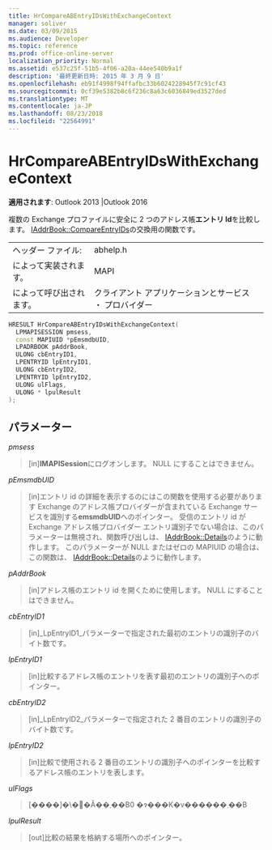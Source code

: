 ```yaml
---
title: HrCompareABEntryIDsWithExchangeContext
manager: soliver
ms.date: 03/09/2015
ms.audience: Developer
ms.topic: reference
ms.prod: office-online-server
localization_priority: Normal
ms.assetid: e537c25f-51b5-4f06-a20a-44ee540b9a1f
description: '最終更新日時: 2015 年 3 月 9 日'
ms.openlocfilehash: eb91f4998f94ffafbc33b6024228945f7c91cf43
ms.sourcegitcommit: 0cf39e5382b8c6f236c8a63c6036849ed3527ded
ms.translationtype: MT
ms.contentlocale: ja-JP
ms.lasthandoff: 08/23/2018
ms.locfileid: "22564991"
---
```

# <a name="hrcompareabentryidswithexchangecontext"></a>HrCompareABEntryIDsWithExchangeContext

  
  
**適用されます**: Outlook 2013 |Outlook 2016 
  
複数の Exchange プロファイルに安全に 2 つのアドレス帳**エントリ Id**を比較します。 [IAddrBook::CompareEntryIDs](iaddrbook-compareentryids.md)の交換用の関数です。
  
|||
|:-----|:-----|
|ヘッダー ファイル:  <br/> |abhelp.h  <br/> |
|によって実装されます。  <br/> |MAPI  <br/> |
|によって呼び出されます。  <br/> |クライアント アプリケーションとサービス ・ プロバイダー  <br/> |
   
```cpp
HRESULT HrCompareABEntryIDsWithExchangeContext(
  LPMAPISESSION pmsess,
  const MAPIUID *pEmsmdbUID,
  LPADRBOOK pAddrBook,
  ULONG cbEntryID1,
  LPENTRYID lpEntryID1,
  ULONG cbEntryID2,
  LPENTRYID lpEntryID2,
  ULONG ulFlags,
  ULONG * lpulResult
);
```

## <a name="parameters"></a>パラメーター

 _pmsess_
  
> [in]**IMAPISession**にログオンします。 NULL にすることはできません。
    
 _pEmsmdbUID_
  
> [in]エントリ id の詳細を表示するのにはこの関数を使用する必要があります Exchange のアドレス帳プロバイダーが含まれている Exchange サービスを識別する**emsmdbUID**へのポインター。 受信のエントリ id が Exchange アドレス帳プロバイダー エントリ識別子でない場合は、このパラメーターは無視され、関数呼び出しは、 [IAddrBook::Details](iaddrbook-details.md)のように動作します。 このパラメーターが NULL またはゼロの MAPIUID の場合は、この関数は、 [IAddrBook::Details](iaddrbook-details.md)のように動作します。
    
 _pAddrBook_
  
> [in]アドレス帳のエントリ id を開くために使用します。 NULL にすることはできません。
    
 _cbEntryID1_
  
> [in]_LpEntryID1_パラメーターで指定された最初のエントリの識別子のバイト数です。 
    
 _lpEntryID1_
  
> [in]比較するアドレス帳のエントリを表す最初のエントリの識別子へのポインター。
    
 _cbEntryID2_
  
> [in]_LpEntryID2_パラメーターで指定された 2 番目のエントリの識別子のバイト数です。 
    
 _lpEntryID2_
  
> [in]比較で使用される 2 番目のエントリの識別子へのポインターを比較するアドレス帳のエントリを表します。
    
 _ulFlags_
  
> [����]�\�񂳂�Ă��܂��B0 �ɂ���K�v������܂��B
    
 _lpulResult_
  
> [out]比較の結果を格納する場所へのポインター。 
    

